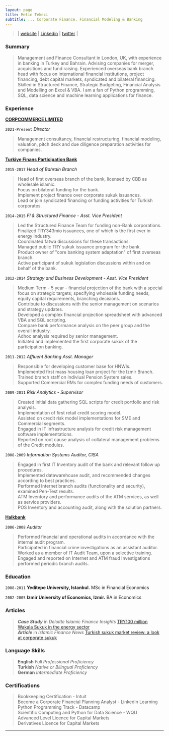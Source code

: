 ```yaml
---
layout: page
title: Metin Tekeci
subtitle: ... Corporate Finance, Financial Modeling & Banking
---
```

> | [website](https://metintekeci.com)  |  [Linkedin](https://www.linkedin.com/in/metintekeci/) | [twitter](https://twitter.com/MetinTekeci) |

### Summary

>Management and Finance Consultant in London, UK, with experience in banking in Turkey and Bahrain.
Advising companies for merger, acquisitions and fund raising. Experienced overseas bank branch head with focus on international financial institutions, project financing, debt capital markets, syndicated and bilateral financing.
Skilled in Structured Finance, Strategic Budgeting, Financial Analysis and Modelling on Excel & VBA. I am a fan of Python programming, SQL, data science and machine learning applications for finance.

### Experience

[__CORPCOMMERCE LIMITED__](https://www.corpcommerce.co.uk/)

`2021-Present` _Director_  

>Management consultancy, financial restructuring, financial modeling, valuation, pitch deck and due diligence preparation activities for companies.

[__Turkiye Finans Participation Bank__](https://www.turkiyefinans.com.tr/en-us/about-us/about-ncb/Pages/about-turkiye-finans.aspx)

`2015-2017` _Head of Bahrain Branch_  

>Head of first overseas branch of the bank, licensed by CBB as wholesale islamic.  
Focus on bilateral funding for the bank.  
Implement project finance over corporate sukuk issuances.  
Lead or join syndicated financing or funding activities for Turkish corporates.  

`2014-2015` _FI & Structured Finance - Asst. Vice President_  

>Led the Structured Finance Team for funding non-Bank corporations.  
Finalized TRY343mio issuances, one of which is the first ever in energy industry.  
Coordinated fatwa discussions for these transactions.  
Managed public TRY sukuk issuance program for the bank.  
Product owner of "core banking system adaptation" of first overseas branch.  
Active participant of sukuk legislation discussions within and on behalf of the bank.  

`2012-2014` _Strategy and Business Development - Asst. Vice President_  

>Medium Term - 5 year - financial projection of the bank with a special focus on strategic targets; specifying wholesale funding needs, equity capital requirements, branching decisions.  
Contribute to discussions with the senior management on scenarios and strategy updates.  
Developed a complex financial projection spreadsheet with advanced VBA and SQL scripting.  
Compare bank performance analysis on the peer group and the overall industry.  
Adhoc analysis required by senior management.  
Initiated and implemented the first corporate sukuk of the participation banking.  

`2011-2012` _Affluent Banking Asst. Manager_

>Responsible for developing customer base for HNWIs.  
Implemented first mass housing loan project for the Izmir Branch.  
Trained branch staff on Indiviual Pension System sales.  
Supported Commercial RMs for complex funding needs of customers.  

`2009-2011` _Risk Analytics - Supervisor_

>Created initial data gathering SQL scripts for credit portfolio and risk analysis.  
Implementation of first retail credit scoring model.  
Assisted on credit risk model implementations for SME and Commercial segments.  
Engaged in IT infrastructure analysis for credit risk management software implementations.  
Reported on root cause analysis of collateral management problems of the Credit modules.  

`2008-2009` _Information Systems Auditor, CISA_

>Engaged in first IT Inventory audit of the bank and relevant follow up procedures.  
Implemented datawarehouse audit, and recommended changes according to best practices.  
Performed Internet branch audits (functionality and security), examined Pen-Test results.  
ATM Inventory and performance audits of the ATM services, as well as service providers.  
POS Inventory and accounting audit, along with the solution partners.  

[__Halkbank__](https://www.halkbank.com.tr/en)

`2006-2008` _Auditor_

>Performed financial and operational audits in accordance with the internal audit program.  
Participated in financial crime investigations as an assistant auditor.
Worked as a member of IT Audit Team, upon a selective training.  
Engaged and reported on Internet and ATM fraud Investigations  performed periodic branch audits.  

### Education

`2008-2011`
__Yeditepe University, Istanbul.__ MSc in Financial Economics

`2002-2005`
__Izmir University of Economics, Izmir.__ BA in Economics

### Articles

>___Case Study___ in _Deloitte Islamic Finance Insights_ [TRY100 million Wakala Sukuk in the energy sector](/docs/Deloitte_Whitepaper_p21.pdf)  
*__Article__* in _Islamic Finance News_ [Turkish sukuk market review: a look at corporate sukuk](http://islamicfinancenews.com/sites/default/files/supplements/IFN%20Turkey%20Report%202016.pdf)

### Language Skills

>__English__ _Full Professional Proficiency_  
**Turkish** _Native or Bilingual Proficiency_  
**German** _Intermediate Proficiency_  

### Certifications

> Bookkeeping Certification - Intuit  
> Become a Corporate Financial Planning Analyst - Linkedin Learning  
> Python Programming Track - Datacamp  
> Scientific Computing and Python for Data Science - WQU  
> Advanced Level Licence for Capital Markets  
> Derivatives Licence for Capital Markets  

---

<!-- ### Footer

Last updated: Nov 2023 -->

